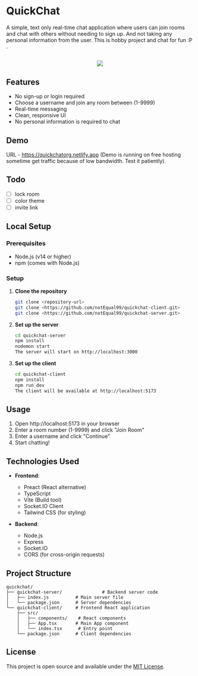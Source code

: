 # QuickChat

A simple, text only real-time chat application where users can join rooms and chat with others without needing to sign up. And not taking any personal information from the user. This is hobby project and chat for fun :P .

<h2 align="center">
  <img src="./src/assets/chatRoom.png">
</h2>

## Features

- No sign-up or login required
- Choose a username and join any room between (1-9999)
- Real-time messaging
- Clean, responsive UI
- No personal information is required to chat

## Demo
URL - https://quickchatorg.netlify.app
(Demo is running on free hosting sometime get traffic because of low bandwidth. Test it patiently).

## Todo
- [ ] lock room
- [ ] color theme
- [ ] invite link 

## Local Setup

### Prerequisites

- Node.js (v14 or higher)
- npm (comes with Node.js)

### Setup

1. **Clone the repository**
   ```bash
   git clone <repository-url>
   git clone <https://github.com/notEqual99/quickchat-client.git>
   git clone <https://github.com/notEqual99/quickchat-server.git> 
   ```

2. **Set up the server**
   ```bash
   cd quickchat-server
   npm install
   nodemon start
   The server will start on http://localhost:3000
   ```

3. **Set up the client**
   ```bash
   cd quickchat-client
   npm install
   npm run dev
   The client will be available at http://localhost:5173
   ```

## Usage

1. Open http://localhost:5173 in your browser
2. Enter a room number (1-9999) and click "Join Room"
3. Enter a username and click "Continue"
4. Start chatting!

## Technologies Used

- **Frontend**:
  - Preact (React alternative)
  - TypeScript
  - Vite (Build tool)
  - Socket.IO Client
  - Tailwind CSS (for styling)

- **Backend**:
  - Node.js
  - Express
  - Socket.IO
  - CORS (for cross-origin requests)

## Project Structure

```
quickchat/
├── quickchat-server/               # Backend server code
│   ├── index.js          # Main server file
│   └── package.json      # Server dependencies
└── quickchat-client/     # Frontend React application
    ├── src/
    │   ├── components/    # React components
    │   ├── App.tsx       # Main App component
    │   └── index.tsx      # Entry point
    └── package.json      # Client dependencies
```

## License

This project is open source and available under the [MIT License](LICENSE).
